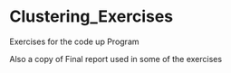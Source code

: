 # Clustering_Exercises
Exercises for the code up Program 





Also a copy of Final report used in some of the exercises 
